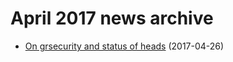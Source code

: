April 2017 news archive
=======================

* [On grsecurity and status of heads](on-grsec.html) (2017-04-26)
